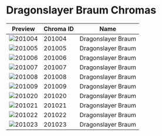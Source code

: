 # Dragonslayer Braum Chromas

| Preview | Chroma ID | Name |
|---------|-----------|------|
| ![201004](https://raw.communitydragon.org/latest/plugins/rcp-be-lol-game-data/global/default/v1/champion-chroma-images/201/201004.png) | 201004 | Dragonslayer Braum |
| ![201005](https://raw.communitydragon.org/latest/plugins/rcp-be-lol-game-data/global/default/v1/champion-chroma-images/201/201005.png) | 201005 | Dragonslayer Braum |
| ![201006](https://raw.communitydragon.org/latest/plugins/rcp-be-lol-game-data/global/default/v1/champion-chroma-images/201/201006.png) | 201006 | Dragonslayer Braum |
| ![201007](https://raw.communitydragon.org/latest/plugins/rcp-be-lol-game-data/global/default/v1/champion-chroma-images/201/201007.png) | 201007 | Dragonslayer Braum |
| ![201008](https://raw.communitydragon.org/latest/plugins/rcp-be-lol-game-data/global/default/v1/champion-chroma-images/201/201008.png) | 201008 | Dragonslayer Braum |
| ![201009](https://raw.communitydragon.org/latest/plugins/rcp-be-lol-game-data/global/default/v1/champion-chroma-images/201/201009.png) | 201009 | Dragonslayer Braum |
| ![201020](https://raw.communitydragon.org/latest/plugins/rcp-be-lol-game-data/global/default/v1/champion-chroma-images/201/201020.png) | 201020 | Dragonslayer Braum |
| ![201021](https://raw.communitydragon.org/latest/plugins/rcp-be-lol-game-data/global/default/v1/champion-chroma-images/201/201021.png) | 201021 | Dragonslayer Braum |
| ![201022](https://raw.communitydragon.org/latest/plugins/rcp-be-lol-game-data/global/default/v1/champion-chroma-images/201/201022.png) | 201022 | Dragonslayer Braum |
| ![201023](https://raw.communitydragon.org/latest/plugins/rcp-be-lol-game-data/global/default/v1/champion-chroma-images/201/201023.png) | 201023 | Dragonslayer Braum |
